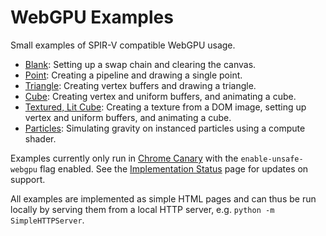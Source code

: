 WebGPU Examples
===============

Small examples of SPIR-V compatible WebGPU usage.

- [Blank](https://tsherif.github.io/webgpu-examples/blank.html): Setting up a swap chain and clearing the canvas.
- [Point](https://tsherif.github.io/webgpu-examples/point.html): Creating a pipeline and drawing a single point.
- [Triangle](https://tsherif.github.io/webgpu-examples/triangle.html): Creating vertex buffers and drawing a triangle.
- [Cube](https://tsherif.github.io/webgpu-examples/cube.html): Creating vertex and uniform buffers, and animating a cube.
- [Textured, Lit Cube](https://tsherif.github.io/webgpu-examples/cube-texture-lighting.html): Creating a texture from a DOM image, setting up vertex and uniform buffers, and animating a cube.
- [Particles](https://tsherif.github.io/webgpu-examples/particles.html): Simulating gravity on instanced particles using a compute shader.

Examples currently only run in [Chrome Canary](https://www.google.com/chrome/canary/) with the `enable-unsafe-webgpu` flag enabled. See the [Implementation Status](https://github.com/gpuweb/gpuweb/wiki/Implementation-Status) page for updates on support. 

All examples are implemented as simple HTML pages and can thus be run locally by serving them from a local HTTP server, e.g. `python -m SimpleHTTPServer`.

